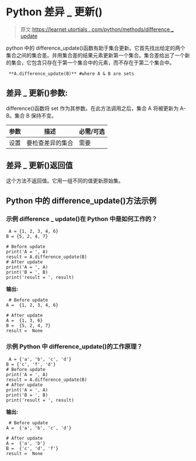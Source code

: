 # Python 差异 _ 更新()

> 原文:[https://learnet utortials . com/python/methods/difference _ update](https://learnetutorials.com/python/methods/difference_update)

python 中的 difference_update()函数有助于集合更新。它首先找出给定的两个集合之间的集合差。并用集合差的结果元素更新第一个集合。集合差给出了一个新的集合，它包含只存在于第一个集合中的元素，而不存在于第二个集合中。

```
 **A.difference_update(B)** #where A & B are sets 

```

## 差异 _ 更新()参数:

difference()函数将 set 作为其参数。在此方法调用之后，集合 A 将被更新为 A-B。集合 B 保持不变。

| 参数 | 描述 | 必需/可选 |
| --- | --- | --- |
| 设置 | 要检查差异的集合 | 需要 |

## 差异 _ 更新()返回值

这个方法不返回值。它用一组不同的值更新原始集。

## Python 中的 difference_update()方法示例

### 示例 difference _ update()在 Python 中是如何工作的？

```
 A = {1, 2, 3, 4, 6}
B = {5, 2, 4, 7}

# Before update
print('A = ', A)
result = A.difference_update(B)
# After update
print('A = ', A)
print('B = ', B)
print('result = ', result) 

```

**输出:**

```
 # Before update
A =  {1, 2, 3, 4, 6}

# After update
A =  {1, 3, 6}
B =  {5, 2, 4, 7}
result =  None 
```

### 示例 Python 中 difference_update()的工作原理？

```
 A = {'a', 'b', 'c', 'd'}
B = {'c', 'f', 'd'}
# Before update
print('A = ', A)
result = A.difference_update(B)
# After update
print('A = ', A)
print('B = ', B)
print('result = ', result) 

```

**输出:**

```
 # Before update
A =  {'a', 'b', 'c', 'd'}

# After update
A =  {'a', 'b'}
B =  {'c', 'd', 'f'}
result =  None 
```